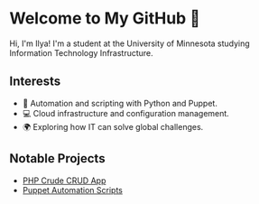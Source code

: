 # Welcome to My GitHub 👋
Hi, I'm Ilya! I'm a student at the University of Minnesota studying Information Technology Infrastructure.

## Interests
- 🔧 Automation and scripting with Python and Puppet.
- 💻 Cloud infrastructure and configuration management.
- 🌍 Exploring how IT can solve global challenges.

## Notable Projects
- [PHP Crude CRUD App](https://github.com/shkur007/ilyashkurko_phpcrudecrud)
- [Puppet Automation Scripts](https://github.com/shkur007/puppet-automation-scripts)
